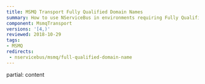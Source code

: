 ```yaml
---
title: MSMQ Transport Fully Qualified Domain Names
summary: How to use NServiceBus in environments requiring Fully Qualified Domain Names (FQDM) for routing.
component: MsmqTransport
versions: '[4,)'
reviewed: 2018-10-29
tags:
- MSMQ
redirects:
 - nservicebus/msmq/full-qualified-domain-name
---
```


partial: content